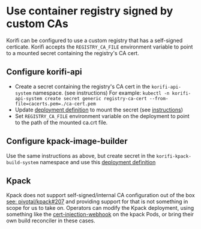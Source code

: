 # Use container registry signed by custom CAs
Korifi can be configured to use a custom registry that has a self-signed certicate.
Korifi accepts the `REGISTRY_CA_FILE` environment variable to point to a mounted secret containing the registry's CA cert.

## Configure korifi-api

- Create a secret containing the registry's CA cert in the `korifi-api-system` namespace. (see instructions)
    For example: `kubectl -n korifi-api-system create secret generic registry-ca-cert --from-file=cacerts.pem=./ca-cert.pem`
- Update [deployment definition](https://github.com/cloudfoundry/korifi/blob/main/api/config/base/deployment.yaml) to mount the secret (see [instructions](https://kubernetes.io/docs/concepts/configuration/secret/#using-secrets-as-files-from-a-pod))
- Set `REGISTRY_CA_FILE` environment variable on the deployment to point to the path of the mounted ca.crt file.

## Configure kpack-image-builder
Use the same instructions as above, but create secret in the `korifi-kpack-build-system` namespace and use this [deployment definition](https://github.com/cloudfoundry/korifi/blob/main/kpack-image-builder/config/manager/manager.yaml) 

## Kpack
Kpack does not support self-signed/internal CA configuration out of the box [see: pivotal/kpack#207](https://github.com/pivotal/kpack/issues/207) and providing support for that is not something in scope for us to take on. Operators can modify the Kpack deployment, using something like the [cert-injection-webhook](https://github.com/vmware-tanzu/cert-injection-webhook) on the kpack Pods, or bring their own build reconciler in these cases.